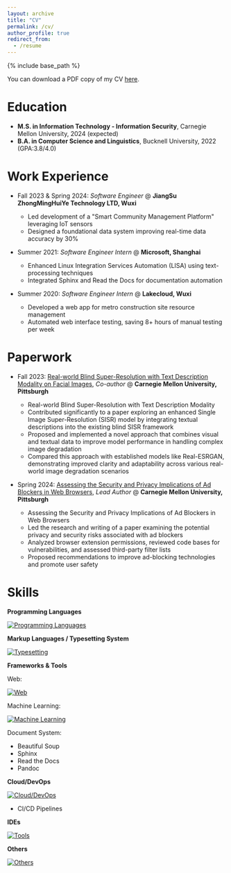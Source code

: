 ```yaml
---
layout: archive
title: "CV"
permalink: /cv/
author_profile: true
redirect_from:
  - /resume
---
```


{% include base_path %}

You can download a PDF copy of my CV [here](../files/Resume_Wenyi_Qian.pdf).

# Education
- **M.S. in Information Technology - Information Security**, Carnegie Mellon University, 2024 (expected)
- **B.A. in Computer Science and Linguistics**, Bucknell University, 2022 (GPA:3.8/4.0)

# Work Experience

- Fall 2023 & Spring 2024: *Software Engineer* @ **JiangSu ZhongMingHuiYe Technology LTD, Wuxi**
  - Led development of a "Smart Community Management Platform" leveraging IoT sensors
  - Designed a foundational data system improving real-time data accuracy by 30%

- Summer 2021: *Software Engineer Intern* @ **Microsoft, Shanghai**
  - Enhanced Linux Integration Services Automation (LISA) using text-processing techniques
  - Integrated Sphinx and Read the Docs for documentation automation

- Summer 2020: *Software Engineer Intern* @ **Lakecloud, Wuxi**
  - Developed a web app for metro construction site resource management
  - Automated web interface testing, saving 8+ hours of manual testing per week

# Paperwork

- Fall 2023: [Real-world Blind Super-Resolution with Text Description Modality on Facial Images](../files/IDL_Initial_Final_Report_NeurIPS_2023.pdf), *Co-author* @ **Carnegie Mellon University, Pittsburgh**
  - Real-world Blind Super-Resolution with Text Description Modality
  - Contributed significantly to a paper exploring an enhanced Single Image Super-Resolution (SISR) model by integrating textual descriptions into the existing blind SISR framework
  - Proposed and implemented a novel approach that combines visual and textual data to improve model performance in handling complex image degradation
  - Compared this approach with established models like Real-ESRGAN, demonstrating improved clarity and adaptability across various real-world image degradation scenarios

- Spring 2024: [Assessing the Security and Privacy Implications of Ad Blockers in Web Browsers](../files/14828_Project_Final_Paper_Team_9.pdf), *Lead Author* @ **Carnegie Mellon University, Pittsburgh**
  - Assessing the Security and Privacy Implications of Ad Blockers in Web Browsers
  - Led the research and writing of a paper examining the potential privacy and security risks associated with ad blockers
  - Analyzed browser extension permissions, reviewed code bases for vulnerabilities, and assessed third-party filter lists
  - Proposed recommendations to improve ad-blocking technologies and promote user safety

# Skills

**Programming Languages**

[![Programming Languages](https://skillicons.dev/icons?i=py,java,c,js,ts,html,css)](https://skillicons.dev)

**Markup Languages / Typesetting System**

[![Typesetting](https://skillicons.dev/icons?i=md,latex)](https://skillicons.dev)

**Frameworks & Tools**

Web:

[![Web](https://skillicons.dev/icons?i=angular,django,electron,flask,nodejs,react,spring,selenium)](https://skillicons.dev)

Machine Learning:

[![Machine Learning](https://skillicons.dev/icons?i=anaconda,pytorch)](https://skillicons.dev)

Document System:

- Beautiful Soup
- Sphinx
- Read the Docs
- Pandoc

**Cloud/DevOps**

[![Cloud/DevOps](https://skillicons.dev/icons?i=aws,gcp,git,github,linux,docker)](https://skillicons.dev)

- CI/CD Pipelines

**IDEs**

[![Tools](https://skillicons.dev/icons?i=vscode,idea,vim,atom)](https://skillicons.dev)

**Others**

[![Others](https://skillicons.dev/icons?i=blender)](https://skillicons.dev)



